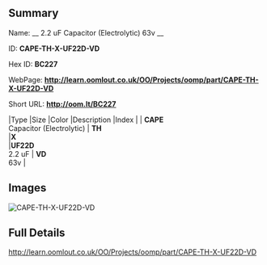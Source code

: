 

## Summary
 
Name: __ 2.2 uF Capacitor (Electrolytic) 63v __

ID: __CAPE-TH-X-UF22D-VD__

Hex ID: __BC227__

WebPage: __http://learn.oomlout.co.uk/OO/Projects/oomp/part/CAPE-TH-X-UF22D-VD__

Short URL: __http://oom.lt/BC227__


|Type   |Size   |Color   |Description   |Index   |
| __CAPE__ <br>Capacitor (Electrolytic)  | __TH__<br>   |__X__<br>    |__UF22D__<br>2.2 uF    | __VD__<br> 63v |


## Images
![CAPE-TH-X-UF22D-VD](http://oomlout.com/oomp-gen/parts/CAPE-TH-X-UF22D-VD/CAPE-TH-X-UF22D-VD_420.jpg)

## Full Details

 http://learn.oomlout.co.uk/OO/Projects/oomp/part/CAPE-TH-X-UF22D-VD


